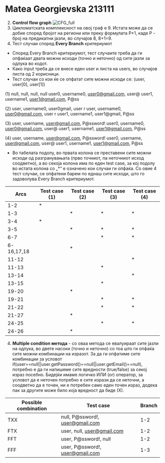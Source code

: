 # Matea Georgievska 213111
2. **Control flow graph**
![CFG_full](https://github.com/mateageorgievska/SI_2023_lab2_213111/assets/127094207/2d7fa837-cbfa-4779-8c70-3cfb49ce1d76)
3. Цикломатската комплексност на овој граф е 9. Истата може да се добие според бројот на региони или преку формулата P+1, каде P - број на предикатни јазли, во случајов 8, 8+1=9.
4.  Тест случаи според **Every Branch** критериумот
- Според Every Branch критериумот, тест случаите треба да ги опфаќаат двата можни исходи (точно и неточно) од сите јазли за одлука во кодот.
- Како input треба да се внесе еден user и листа на users, во случајов листа од 2 корисници.
- Тест случаи со кои ќе се опфатат сите можни исходи се:
(user, user[0], user[1])

(1) null, null, null, null
   user0, username0, user0@gmail.com, user@
   user1, username1, user1@gmail.com, P@ss

(2) user, username0, user0gmail, user r
   user, username0, user0@gmail.com, user r
   user1, username1, user1@gmail, P@ss

(3) user, username, user@gmail.com, P@ssword!
   user0, username0, user0@gmail.com, user@
   user1, username1, user1@gmail.com, P@ss

(4) user, username, user@gmail.com, P@ssword!
   user0, username, user@gmail.com, user@
   user1, username1, user1@gmail.com, P@ss
   
- Во табелата подолу, во првата колона се преставени сите можни исходи од разгранувањата (прво точниот, па неточниот исход соодветно), а во секоја колона има по еден test case, за кој подолу во истата колона со „*“ е означено кои случаи ги опфаќа. Со овие 4 тест случаи, се опфатени барем по еднаш сите исходи, што го задоволува Every Branch критериумот.


| Arcs       | Test case (1) | Test case (2) | Test case (3) | Test case (4) |
| ---------- | ------------- | ------------- | ------------- | ------------- |
| 1-2        | *             |               |               |               |
| 1-3        |               | *             | *             | *             |
| 3-4        | *             |               |               |               |
| 3-5        |               | *             | *             | *             |
| 6-7        |               |               | *             | *             |
| 6-16,17,18 |               | *             |               |               |
| 11-12      |               |               |               | *             |
| 11-13      |               |               | *             |               |
| 13-14      |               |               |               | *             |
| 13-15      |               |               | *             |               |
| 19-20      |               | *             |               |               |
| 19-21      |               |               | *             | *             |
| 21-22      |               |               | *             | *             |
| 21-27      |               | *             |               |               |
| 24-25      |               |               | *             | *             |
| 24-26      |               | *             |               |               |

4. **Multiple condition метода** - со оваа метода се евалуираат сите јазли на одлука, во двете насоки (точно и неточно) со тоа што ги опфаќа сите можни комбинации на изразот.
За да ги опфатиме сите комбинации за условот if(user==null||user.getPassword()==null||user.getEmail()==null), потребно е да ги напишеме сите вредности (true/false) за секој израз посебно. Бидејќи имаме логичко ИЛИ (or) оператор, за условот да е неточен потребно е сите изрази да се неточни, а соодветно да е точен, ни е потребен само еден точен израз, додека пак за другите може било која вредност да биде (Х).

| Possible combination     | Test case                       | Branch        | 
| ------------------------ | ------------------------------- | ------------- |
| TXX                      | null, P@ssword!, user@gmail.com | 1-2           |
| FTX                      | user, null, user@gmail.com      | 1-2           |
| FFT                      | user, P@ssword!, null           | 1-2           |
| FFF                      | user, P@ssword!, user@gmail.com | 1-3           |
